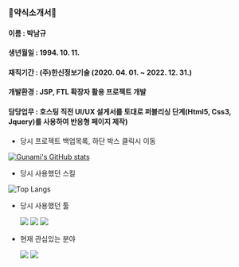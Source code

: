 ### 👋약식소개서👋
#### 이름 : 박남규
#### 생년월일 : 1994. 10. 11.
#### 재직기간 : (주)한신정보기술 (2020. 04. 01. ~ 2022. 12. 31.)
#### 개발환경 : JSP, FTL 확장자 활용 프로젝트 개발
#### 담당업무 : 호스팅 직전 UI/UX 설게서를 토대로 퍼블리싱 단계(Html5, Css3, Jquery)를 사용하여 반응형 페이지 제작)
- 당시 프로젝트 백업목록, 하단 박스 클릭시 이동

<a href="https://github.com/gunami4573/project" target="_blank">![Gunami's GitHub stats](https://github-readme-stats.vercel.app/api?username=gunami4573&show_icons=false&theme=radical)</a>

- 당시 사용했던 스킬

![Top Langs](https://github-readme-stats.vercel.app/api/top-langs/?username=gunami4573&layout=compact&theme=radical)


- 당시 사용했던 툴

    <img src="https://img.shields.io/badge/WebStorm-orange?style=flat&logo=Webstorm&logoColor=black"/>
    <img src="https://img.shields.io/badge/AdobePhotoshop-blue?style=flat&logo=AdobePhotoshop&logoColor=white"/>
    <img src="https://img.shields.io/badge/AdobeDreamweaver-green?style=flat&logo=AdobeDreamweaver&logoColor=black"/>


- 현재 관심있는 분야

  <img src="https://img.shields.io/badge/EclipseIDE-purple?style=flat&logo=EclipseIDE&logoColor=white"/>
  <img src="https://img.shields.io/badge/MySQL-darkblue?style=flat&logo=MySQL&logoColor=white"/>
